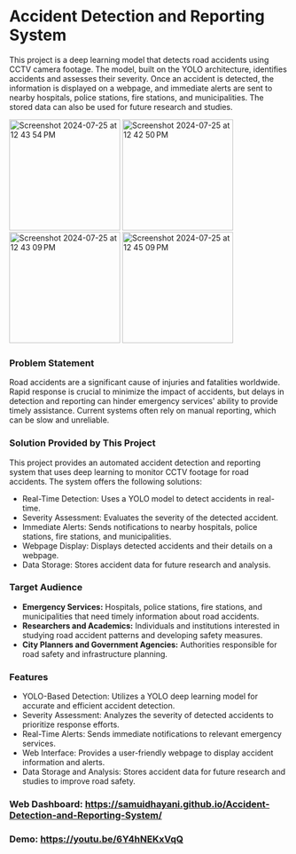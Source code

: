 # Accident Detection and Reporting System

This project is a deep learning model that detects road accidents using CCTV camera footage. The model, built on the YOLO architecture, identifies accidents and assesses their severity. Once an accident is detected, the information is displayed on a webpage, and immediate alerts are sent to nearby hospitals, police stations, fire stations, and municipalities. The stored data can also be used for future research and studies.

<img width="200" alt="Screenshot 2024-07-25 at 12 43 54 PM" src="https://github.com/user-attachments/assets/0686de3b-6aac-419e-bb00-e329c0860bd4">                      <img width="200" alt="Screenshot 2024-07-25 at 12 42 50 PM" src="https://github.com/user-attachments/assets/c5c59b18-fd35-4744-b203-adb3d7e4a468">                  <img width="200" alt="Screenshot 2024-07-25 at 12 43 09 PM" src="https://github.com/user-attachments/assets/ff0b1f28-33b2-4baf-9157-cc5614108f02">                     <img width="200" alt="Screenshot 2024-07-25 at 12 45 09 PM" src="https://github.com/user-attachments/assets/23d69d0e-d393-4929-8ef0-414c27545c55">




### Problem Statement

Road accidents are a significant cause of injuries and fatalities worldwide. Rapid response is crucial to minimize the impact of accidents, but delays in detection and reporting can hinder emergency services' ability to provide timely assistance. Current systems often rely on manual reporting, which can be slow and unreliable.

### Solution Provided by This Project
This project provides an automated accident detection and reporting system that uses deep learning to monitor CCTV footage for road accidents. The system offers the following solutions:

- Real-Time Detection: Uses a YOLO model to detect accidents in real-time.
- Severity Assessment: Evaluates the severity of the detected accident.
- Immediate Alerts: Sends notifications to nearby hospitals, police stations, fire stations, and municipalities.
- Webpage Display: Displays detected accidents and their details on a webpage.
- Data Storage: Stores accident data for future research and analysis.

### Target Audience
- **Emergency Services:** Hospitals, police stations, fire stations, and municipalities that need timely information about road accidents.
- **Researchers and Academics:** Individuals and institutions interested in studying road accident patterns and developing safety measures.
- **City Planners and Government Agencies:** Authorities responsible for road safety and infrastructure planning.

### Features
- YOLO-Based Detection: Utilizes a YOLO deep learning model for accurate and efficient accident detection.
- Severity Assessment: Analyzes the severity of detected accidents to prioritize response efforts.
- Real-Time Alerts: Sends immediate notifications to relevant emergency services.
- Web Interface: Provides a user-friendly webpage to display accident information and alerts.
- Data Storage and Analysis: Stores accident data for future research and studies to improve road safety.

### Web Dashboard: https://samuidhayani.github.io/Accident-Detection-and-Reporting-System/


### Demo: https://youtu.be/6Y4hNEKxVqQ
